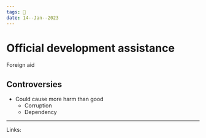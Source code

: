 ```yaml
---
tags: 🌱
date: 14--Jan--2023
---
```


# Official development assistance

Foreign aid

## Controversies
- Could cause more harm than good
    - Corruption
    - Dependency

---
Links: 